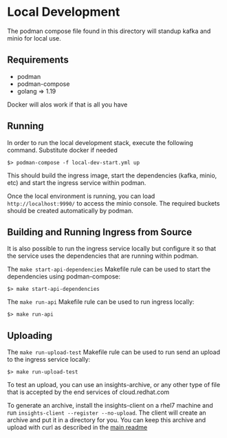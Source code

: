 # Local Development

The podman compose file found in this directory will standup kafka and minio for local use.

## Requirements
* podman
* podman-compose
* golang => 1.19

Docker will alos work if that is all you have

## Running

In order to run the local development stack, execute the following command. Substitute docker if needed

    $> podman-compose -f local-dev-start.yml up

This should build the ingress image, start the dependencies (kafka, minio, etc) and start the ingress
service within podman.

Once the local environment is running, you can load `http://localhost:9990/` to access the minio console.
The required buckets should be created automatically by podman.

## Building and Running Ingress from Source

It is also possible to run the ingress service locally but configure it so that the service uses the
dependencies that are running within podman.

The `make start-api-dependencies` Makefile rule can be used to start the dependencies using podman-compose:

    $> make start-api-dependencies

The `make run-api` Makefile rule can be used to run ingress locally:

    $> make run-api

## Uploading

The `make run-upload-test` Makefile rule can be used to run send an upload to the ingress service locally:

    $> make run-upload-test

To test an upload, you can use an insights-archive, or any other type of file that is accepted by the end services of cloud.redhat.com

To generate an archive, install the insights-client on a rhel7 machine and run `insights-client --register --no-upload`. The client will create an archive and put it in a directory for you. You can keep this archive and upload with curl as described in the [main readme](https://github.com/RedHatInsights/insights-ingress-go#uploading-a-file)
